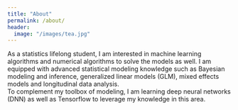 ```yaml
---
title: "About"
permalink: /about/
header:
  image: "/images/tea.jpg"
---
```


As a statistics lifelong student, I am interested in machine learning algorithms and numerical algorithms to solve the models as well. I am equipped with advanced statistical modeling knowledge such as Bayesian modeling and inference, generalized linear models (GLM), mixed effects models and longitudinal data analysis.  
To complement my toolbox of modeling, I am learning deep neural networks (DNN) as well as Tensorflow to leverage my knowledge in this area.

